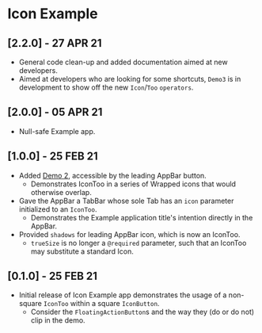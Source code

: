 # Icon Example
## **[2.2.0] - 27 APR 21**
- General code clean-up and added documentation aimed at new developers.
- Aimed at developers who are looking for some shortcuts, `Demo3` is in development to show off the new `Icon`/`Too` `operators`.

## **[2.0.0] - 05 APR 21**
- Null-safe Example app.

## **[1.0.0] - 25 FEB 21**
- Added [Demo 2](https://github.com/Zabadam/icon_too/blob/main/example/lib/main.dart#L114 'AppBar leading icon in Icon Example app'), accessible by the leading AppBar button.
  - Demonstrates IconToo in a series of Wrapped icons that would otherwise overlap.
- Gave the AppBar a TabBar whose sole Tab has an `icon` parameter initialized to an `IconToo`.
  - Demonstrates the Example application title's intention directly in the AppBar.
- Provided `shadows` for leading AppBar icon, which is now an IconToo.
  - `trueSize` is no longer a `@required` parameter, such that an IconToo may substitute a standard Icon.

## **[0.1.0] - 25 FEB 21**
- Initial release of Icon Example app demonstrates the usage of a non-square `IconToo` within a square `IconButton`.
  - Consider the `FloatingActionButton`s and the way they (do or do not) clip in the demo.

